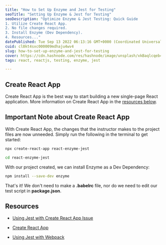 ```yaml
---
title: "How to Set Up Enzyme and Jest for Testing"
seoTitle: "Setting Up Enzyme & Jest for Testing"
seoDescription: "Optimize Enzyme & Jest Testing: Quick Guide
1. Utilize Create React App.
2. No file changes required.
3. Install Enzyme (Dev Dependency).
4. Resources..."
datePublished: Tue Sep 13 2022 06:13:16 GMT+0000 (Coordinated Universal Time)
cuid: cl8kt4sxc000009mdhaju4wv4
slug: how-to-set-up-enzyme-and-jest-for-testing
cover: https://cdn.hashnode.com/res/hashnode/image/unsplash/xkBaqlcqeb4/upload/v1664319875844/NrzV2opgg.jpeg
tags: react, reactjs, testing, enzyme, jest

---
```


## Create React App

Create React App is the best way to start building a new single-page React application. More information on Create React App in the [resources below](#resources).

## Important Note about Create React App

With Create React App, the changes that the instructor makes to the project files are now unneeded. Simply run the following in the terminal to get started:

```bash
npx create-react-app react-enzyme-jest
```

```bash
cd react-enzyme-jest
```

With our project created, we can install Enzyme as a Dev Dependency:

```bash
npm install --save-dev enzyme
```

That's it! We don't need to make a **.babelrc** file, nor do we need to edit our test script in **package.json**.

## Resources

* [Using Jest with Create React App Issue](https://github.com/facebook/create-react-app/issues/2564)
    
* [Create React App](https://reactjs.org/docs/create-a-new-react-app.html)
    
* [Using Jest with Webpack](https://jestjs.io/docs/en/webpack)